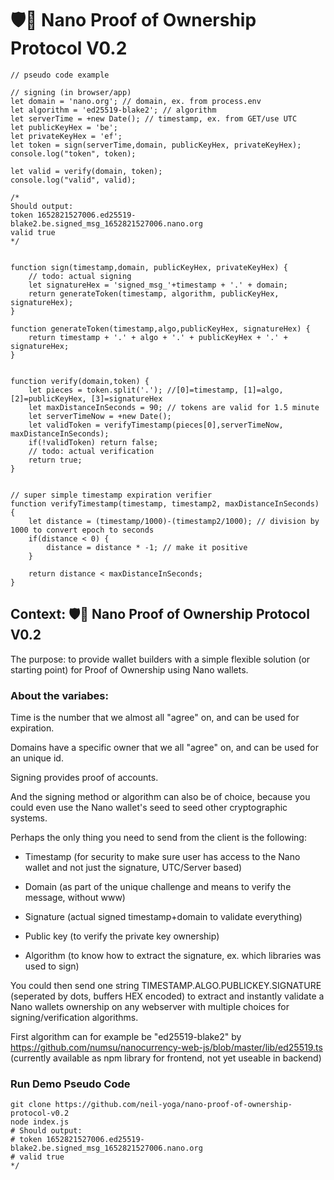 # 🛡️🙌 Nano Proof of Ownership Protocol V0.2

```
// pseudo code example

// signing (in browser/app)
let domain = 'nano.org'; // domain, ex. from process.env
let algorithm = 'ed25519-blake2'; // algorithm
let serverTime = +new Date(); // timestamp, ex. from GET/use UTC
let publicKeyHex = 'be';
let privateKeyHex = 'ef';
let token = sign(serverTime,domain, publicKeyHex, privateKeyHex);
console.log("token", token);

let valid = verify(domain, token);
console.log("valid", valid);

/*
Should output:
token 1652821527006.ed25519-blake2.be.signed_msg_1652821527006.nano.org 
valid true 
*/


function sign(timestamp,domain, publicKeyHex, privateKeyHex) {
    // todo: actual signing
    let signatureHex = 'signed_msg_'+timestamp + '.' + domain;
    return generateToken(timestamp, algorithm, publicKeyHex, signatureHex);
}

function generateToken(timestamp,algo,publicKeyHex, signatureHex) {
    return timestamp + '.' + algo + '.' + publicKeyHex + '.' + signatureHex;
}


function verify(domain,token) {
    let pieces = token.split('.'); //[0]=timestamp, [1]=algo, [2]=publicKeyHex, [3]=signatureHex
    let maxDistanceInSeconds = 90; // tokens are valid for 1.5 minute
    let serverTimeNow = +new Date();
    let validToken = verifyTimestamp(pieces[0],serverTimeNow, maxDistanceInSeconds);
    if(!validToken) return false;
    // todo: actual verification
    return true; 
}


// super simple timestamp expiration verifier
function verifyTimestamp(timestamp, timestamp2, maxDistanceInSeconds) {
    let distance = (timestamp/1000)-(timestamp2/1000); // division by 1000 to convert epoch to seconds
    if(distance < 0) {
        distance = distance * -1; // make it positive 
    }
  
    return distance < maxDistanceInSeconds;
}
```

## Context: 🛡️🙌 Nano Proof of Ownership Protocol V0.2
The purpose: to provide wallet builders with a simple flexible solution (or starting point) for Proof of Ownership using Nano wallets.

### About the variabes:
Time is the number that we almost all "agree" on, and can be used for expiration.

Domains have a specific owner that we all "agree" on, and can be used for an unique id.

Signing provides proof of accounts.

And the signing method or algorithm can also be of choice, because you could even use the Nano wallet's seed to seed other cryptographic systems.

Perhaps the only thing you need to send from the client is the following:

- Timestamp (for security to make sure user has access to the Nano wallet and not just the signature, UTC/Server based)

- Domain (as part of the unique challenge and means to verify the message, without www)

- Signature (actual signed  timestamp+domain to validate everything)

- Public key (to verify the private key ownership)

- Algorithm (to know how to extract the signature, ex. which libraries was used to sign)

You could then send one string TIMESTAMP.ALGO.PUBLICKEY.SIGNATURE (seperated by dots, buffers HEX encoded) to extract and instantly validate a Nano wallets ownership on any webserver with multiple choices for signing/verification algorithms.

First algorithm can for example be "ed25519-blake2" by https://github.com/numsu/nanocurrency-web-js/blob/master/lib/ed25519.ts (currently available as npm library for  frontend, not yet useable in backend)


### Run Demo Pseudo Code
```
git clone https://github.com/neil-yoga/nano-proof-of-ownership-protocol-v0.2
node index.js
# Should output:
# token 1652821527006.ed25519-blake2.be.signed_msg_1652821527006.nano.org 
# valid true 
*/


```
